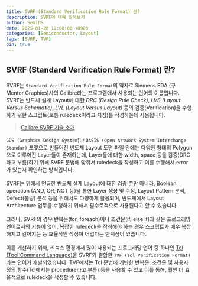 ```yaml
---
title: SVRF (Standard Verification Rule Format) 란?
description: SVRF에 대해 알아보기
author: SemiDS
date: 2025-01-28 12:00:00 +0900
categories: [Semiconductor, Layout]
tags: [SVRF, TVF]
pin: true
---
```


## SVRF (Standard Verification Rule Format) 란?
SVRF는 `Standard Verification Rule Format`의 약자로 Siemens EDA (구 Mentor Graphics)사의 Calibre라는 프로그램에서 사용되는 언어의 이름입니다. SVRF는 반도체 설계 Layout에 대한 _DRC (Design Rule Check)_, _LVS (Layout Versus Schematic)_, _LVL (Layout Versus Layout)_ 등의 검증(Verification)을 수행하기 위한 스크립트(보통 ruledeck이라고 지칭)를 작성하는데 사용됩니다.

> [Calibre SVRF 기술 소개](https://www.sw.siemens.com/ko-KR/sw-terms/svrf-tvf-technology/ "Calibre SVRF")

`GDS (Graphics Design System`)나 `OASIS (Open Artwork System Interchange Standar)` 포맷으로 만들어진 반도체 Layout 도면 파일 안에는 다양한 형태의 Polygon으로 이루어진 Layer들이 존재하는데, Layer들에 대한 width, space 등을 검증(DRC라고 부름)하기 위해 SVRF 문법에 맞춰서 ruledeck을 작성하고 이를 수행해서 error가 있는지 확인하는 방식입니다.  
<br>
SVRF는 위에서 언급한 반도체 설계 Layout에 대한 검증 뿐만 아니라, Boolean operation (AND, OR, NOT 등)을 통한 Layer 생성 및 수정, Layout Pattern 분석, Defect(불량) 분석 등을 위해서도 다양하게 활용되며, 반도체에서 Layout Architecture 업무를 수행하기 위해서 필수로적으로 사용된다고 할 수 있습니다.  
<br>
그러나, SVRF의 경우 반복문(for, foreach)이나 조건문(if, else if)과 같은 프로그래밍 언어로서의 기능이 없어, 복잡한 ruledeck을 작성해야 하는 경우 스크립트가 매우 복잡해지고 길어지는 등 효율적인 작성이 어렵다는 한계점이 있습니다.  
<br>
이를 개선하기 위해, 리눅스 환경에서 많이 사용되는 프로그래밍 언어 중 하나인 [Tcl (Tool Command Language)](https://www.tcl-lang.org/)을 SVRF와 결합한 `TVF (Tcl Verification Format)`라는 언어가 개발되었습니다. TVF에서는 Tcl 문법에 기반한 반복문, 조건문 및 사용자 정의 함수(Tcl에서는 procedure라고 부름) 등을 사용할 수 있고 이를 통해, 훨씬 더 효율적으로 ruledeck을 작성할 수 있습니다.


